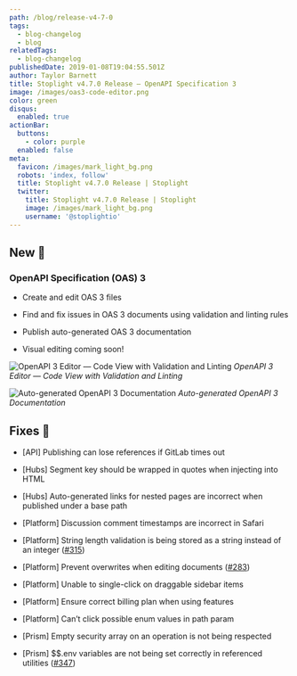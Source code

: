 ```yaml
---
path: /blog/release-v4-7-0
tags:
  - blog-changelog
  - blog
relatedTags:
  - blog-changelog
publishedDate: 2019-01-08T19:04:55.501Z
author: Taylor Barnett
title: Stoplight v4.7.0 Release — OpenAPI Specification 3
image: /images/oas3-code-editor.png
color: green
disqus:
  enabled: true
actionBar:
  buttons:
    - color: purple
  enabled: false
meta:
  favicon: /images/mark_light_bg.png
  robots: 'index, follow'
  title: Stoplight v4.7.0 Release | Stoplight
  twitter:
    title: Stoplight v4.7.0 Release | Stoplight
    image: /images/mark_light_bg.png
    username: '@stoplightio'
---
```

## New 🚀

### OpenAPI Specification (OAS) 3

* Create and edit OAS 3 files

* Find and fix issues in OAS 3 documents using validation and linting rules

* Publish auto-generated OAS 3 documentation

* Visual editing coming soon!

![OpenAPI 3 Editor — Code View with Validation and Linting](https://cdn-images-1.medium.com/max/4508/1*8gUxm53NiXCs80Cn8NMIjg.png)
*OpenAPI 3 Editor — Code View with Validation and Linting*

![Auto-generated OpenAPI 3 Documentation](https://cdn-images-1.medium.com/max/4504/1*4ICJOxCPSKYO6uRhN6LEzg.png)
*Auto-generated OpenAPI 3 Documentation*

## Fixes 🔧

* [API] Publishing can lose references if GitLab times out

* [Hubs] Segment key should be wrapped in quotes when injecting into HTML

* [Hubs] Auto-generated links for nested pages are incorrect when published under a base path

* [Platform] Discussion comment timestamps are incorrect in Safari

* [Platform] String length validation is being stored as a string instead of an integer ([#315](https://github.com/stoplightio/desktop/issues/315))

* [Platform] Prevent overwrites when editing documents ([#283](https://github.com/stoplightio/desktop/issues/283))

* [Platform] Unable to single-click on draggable sidebar items

* [Platform] Ensure correct billing plan when using features

* [Platform] Can’t click possible enum values in path param

* [Prism] Empty security array on an operation is not being respected

* [Prism] $$.env variables are not being set correctly in referenced utilities ([#347](https://github.com/stoplightio/desktop/issues/347))
